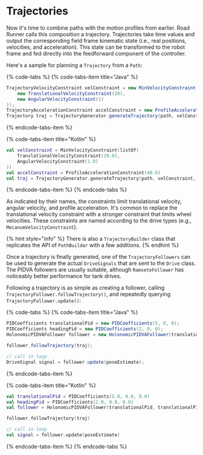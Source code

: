 # Trajectories

Now it's time to combine paths with the motion profiles from earlier. Road Runner calls this composition a trajectory. Trajectories take time values and output the corresponding field frame kinematic state (i.e., real positions, velocities, and acceleration). This state can be transformed to the robot frame and fed directly into the feedforward component of the controller.

Here's a sample for planning a `Trajectory` from a `Path`:

{% code-tabs %}
{% code-tabs-item title="Java" %}
```java
TrajectoryVelocityConstraint velConstraint = new MinVelocityConstraint(Arrays.asList(
    new TranslationalVelocityConstraint(20),
    new AngularVelocityConstraint(1)
));
TrajectoryAccelerationConstraint accelConstraint = new ProfileAccelerationConstraint(40);
Trajectory traj = TrajectoryGenerator.generateTrajectory(path, velConstraint, accelConstraint);
```
{% endcode-tabs-item %}

{% code-tabs-item title="Kotlin" %}
```kotlin
val velConstraint = MinVelocityConstraint(listOf(
    TranslationalVelocityConstraint(20.0),
    AngularVelocityConstraint(1.0)
))
val accelConstraint = ProfileAccelerationConstraint(40.0)
val traj = TrajectoryGenerator.generateTrajectory(path, velConstraint, accelConstraint)
```
{% endcode-tabs-item %}
{% endcode-tabs %}

As indicated by their names, the constraints limit translational velocity, angular velocity, and profile acceleration. It's common to replace the translational velocity constraint with a stronger constraint that limits wheel velocities. These constraints are named according to the drive types (e.g., `MecanumVelocityConstraint`).

{% hint style="info" %}
There is also a `TrajectoryBuilder` class that replicates the API of `PathBuilder` with a few additions.
{% endhint %}

Once a trajectory is finally generated, one of the `TrajectoryFollowers` can be used to generate the actual `DriveSignals` that are sent to the `Drive` class. The PIDVA followers are usually suitable, although `RamseteFollower` has noticeably better performance for tank drives.

Following a trajectory is as simple as creating a follower, calling `TrajectoryFollower.followTrajectory()`, and repeatedly querying `TrajectoryFollower.update()`:

{% code-tabs %}
{% code-tabs-item title="Java" %}
```java
PIDCoefficients translationalPid = new PIDCoefficients(5, 0, 0);
PIDCoefficients headingPid = new PIDCoefficients(2, 0, 0);
HolonomicPIDVAFollower follower = new HolonomicPIDVAFollower(translationalPid, translationalPid, headingPid);

follower.followTrajectory(traj);

// call in loop
DriveSignal signal = follower.update(poseEstimate);
```
{% endcode-tabs-item %}

{% code-tabs-item title="Kotlin" %}
```kotlin
val translationalPid = PIDCoefficients(5.0, 0.0, 0.0)
val headingPid = PIDCoefficients(2.0, 0.0, 0.0)
val follower = HolonomicPIDVAFollower(translationalPid, translationalPid, headingPid)

follower.followTrajectory(traj)

// call in loop
val signal = follower.update(poseEstimate)
```
{% endcode-tabs-item %}
{% endcode-tabs %}

